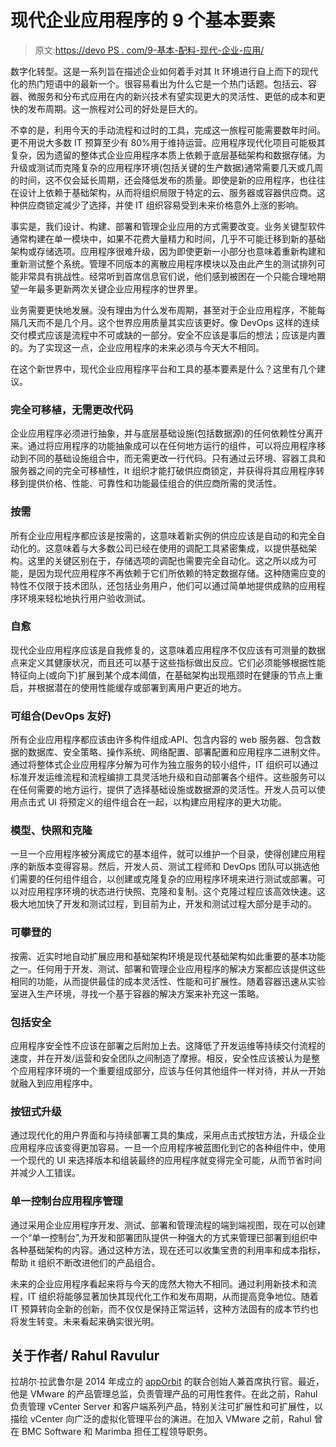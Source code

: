 # 现代企业应用程序的 9 个基本要素

> 原文:[https://devo PS . com/9-基本-配料-现代-企业-应用/](https://devops.com/9-essential-ingredients-modern-enterprise-applications/)

数字化转型。这是一系列旨在描述企业如何着手对其 It 环境进行自上而下的现代化的热门短语中的最新一个。很容易看出为什么它是一个热门话题。包括云、容器、微服务和分布式应用在内的新兴技术有望实现更大的灵活性、更低的成本和更快的发布周期。这一旅程对公司的好处是巨大的。

不幸的是，利用今天的手动流程和过时的工具，完成这一旅程可能需要数年时间。更不用说大多数 IT 预算至少有 80%用于维持运营。应用程序现代化项目可能极其复杂，因为遗留的整体式企业应用程序本质上依赖于底层基础架构和数据存储。为升级或测试而克隆复杂的应用程序环境(包括关键的生产数据)通常需要几天或几周的时间，这不仅会延长周期，还会降低发布的质量。即使是新的应用程序，也往往在设计上依赖于基础架构，从而将组织局限于特定的云、服务器或容器供应商。这种供应商锁定减少了选择，并使 IT 组织容易受到未来价格意外上涨的影响。

事实是，我们设计、构建、部署和管理企业应用的方式需要改变。业务关键型软件通常构建在单一模块中，如果不花费大量精力和时间，几乎不可能迁移到新的基础架构或存储选项。应用程序很难升级，因为即使更新一小部分也意味着重新构建和重新测试整个系统。管理不同版本的离散应用程序模块以及由此产生的测试排列可能非常具有挑战性。经常听到首席信息官们说，他们感到被困在一个只能合理地期望一年最多更新两次关键企业应用程序的世界里。

业务需要更快地发展。没有理由为什么发布周期，甚至对于企业应用程序，不能每隔几天而不是几个月。这个世界应用质量其实应该更好。像 DevOps 这样的连续交付模式应该是流程中不可或缺的一部分。安全不应该是事后的想法；应该是内置的。为了实现这一点，企业应用程序的未来必须与今天大不相同。

在这个新世界中，现代企业应用程序平台和工具的基本要素是什么？这里有几个建议。

### 完全可移植，无需更改代码

企业应用程序必须进行抽象，并与底层基础设施(包括数据源)的任何依赖性分离开来。通过将应用程序的功能抽象成可以在任何地方运行的组件，可以将应用程序移动到不同的基础设施组合中，而无需更改一行代码。只有通过云环境、容器工具和服务器之间的完全可移植性，It 组织才能打破供应商锁定，并获得将其应用程序转移到提供价格、性能、可靠性和功能最佳组合的供应商所需的灵活性。

### 按需

所有企业应用程序都应该是按需的，这意味着新实例的供应应该是自动的和完全自动化的。这意味着与大多数公司已经在使用的调配工具紧密集成，以提供基础架构。这里的关键区别在于，存储选项的调配也需要完全自动化。这之所以成为可能，是因为现代应用程序不再依赖于它们所依赖的特定数据存储。这种随需应变的特性不仅限于技术团队，还包括业务用户，他们可以通过简单地提供成熟的应用程序环境来轻松地执行用户验收测试。

### 自愈

现代企业应用程序应该是自我修复的，这意味着应用程序不仅应该有可测量的数据点来定义其健康状况，而且还可以基于这些指标做出反应。它们必须能够根据性能特征向上(或向下)扩展到某个成本阈值，在基础架构出现瓶颈时在健康的节点上重启，并根据潜在的使用性能缓存或部署到离用户更近的地方。

### 可组合(DevOps 友好)

所有企业应用程序都应该由许多构件组成:API、包含内容的 web 服务器、包含数据的数据库、安全策略、操作系统、网络配置、部署配置和应用程序二进制文件。通过将整体式企业应用程序分解为可作为独立服务的较小组件，IT 组织可以通过标准开发运维流程和流程编排工具灵活地升级和自动部署各个组件。这些服务可以在任何需要的地方运行，提供了选择基础设施或数据源的灵活性。开发人员可以使用点击式 UI 将预定义的组件组合在一起，以构建应用程序的更大功能。

### 模型、快照和克隆

一旦一个应用程序被分离成它的基本组件，就可以维护一个目录，使得创建应用程序的新版本变得容易。然后，开发人员、测试工程师和 DevOps 团队可以挑选他们需要的任何组件组合，以创建或克隆复杂的应用程序环境来进行测试或部署。可以对应用程序环境的状态进行快照、克隆和复制。这个克隆过程应该高效快速。这极大地加快了开发和测试过程，到目前为止，开发和测试过程大部分是手动的。

### 可攀登的

按需、近实时地自动扩展应用和基础架构环境是现代基础架构如此重要的基本功能之一。任何用于开发、测试、部署和管理企业应用程序的解决方案都应该提供这些相同的功能，从而提供最佳的成本灵活性、性能和可扩展性。随着容器迅速从实验室进入生产环境，寻找一个基于容器的解决方案来补充这一策略。

### 包括安全

应用程序安全性不应该在部署之后附加上去。这降低了开发运维等持续交付流程的速度，并在开发/运营和安全团队之间制造了摩擦。相反，安全性应该被认为是整个应用程序环境的一个重要组成部分，应该与任何其他组件一样对待，并从一开始就融入到应用程序中。

### 按钮式升级

通过现代化的用户界面和与持续部署工具的集成，采用点击式按钮方法，升级企业应用程序应该变得更加容易。一旦一个应用程序被蓝图化到它的各种组件中，使用一个现代的 UI 来选择版本和组装最终的应用程序就变得完全可能，从而节省时间并减少人工错误。

### 单一控制台应用程序管理

通过采用企业应用程序开发、测试、部署和管理流程的端到端视图，现在可以创建一个“单一控制台”,为开发和部署团队提供一种强大的方式来管理已部署到组织中各种基础架构的内容。通过这种方法，现在还可以收集宝贵的利用率和成本指标，帮助 it 组织不断改进他们的产品组合。

未来的企业应用程序看起来将与今天的庞然大物大不相同。通过利用新技术和流程，IT 组织将能够显著加快其现代化工作和发布周期，从而提高竞争地位。随着 IT 预算转向全新的创新，而不仅仅是保持正常运转，这种方法固有的成本节约也将发生转变。未来看起来确实很光明。

## 关于作者/ Rahul Ravulur

拉胡尔·拉武鲁尔是 2014 年成立的 [appOrbit](http://apporbit.com/) 的联合创始人兼首席执行官。最近，他是 VMware 的产品管理总监，负责管理产品的可用性套件。在此之前，Rahul 负责管理 vCenter Server 和客户端系列产品，特别关注可扩展性和可扩展性，以描绘 vCenter 向广泛的虚拟化管理平台的演进。在加入 VMware 之前，Rahul 曾在 BMC Software 和 Marimba 担任工程领导职务。